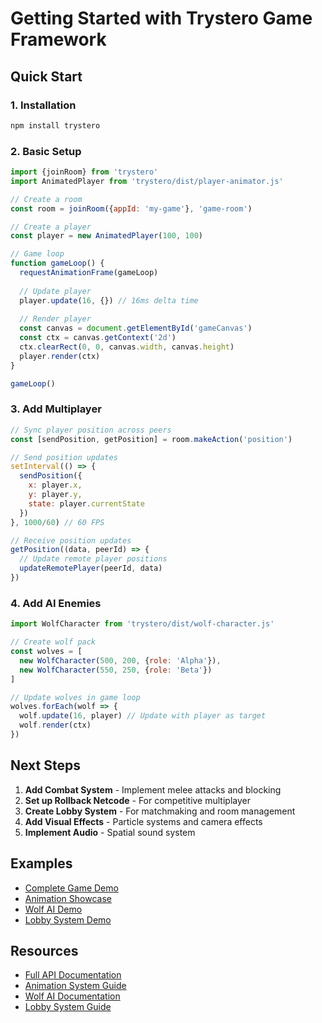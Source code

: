 # Getting Started with Trystero Game Framework

## Quick Start

### 1. Installation

```bash
npm install trystero
```

### 2. Basic Setup

```javascript
import {joinRoom} from 'trystero'
import AnimatedPlayer from 'trystero/dist/player-animator.js'

// Create a room
const room = joinRoom({appId: 'my-game'}, 'game-room')

// Create a player
const player = new AnimatedPlayer(100, 100)

// Game loop
function gameLoop() {
  requestAnimationFrame(gameLoop)
  
  // Update player
  player.update(16, {}) // 16ms delta time
  
  // Render player
  const canvas = document.getElementById('gameCanvas')
  const ctx = canvas.getContext('2d')
  ctx.clearRect(0, 0, canvas.width, canvas.height)
  player.render(ctx)
}

gameLoop()
```

### 3. Add Multiplayer

```javascript
// Sync player position across peers
const [sendPosition, getPosition] = room.makeAction('position')

// Send position updates
setInterval(() => {
  sendPosition({
    x: player.x,
    y: player.y,
    state: player.currentState
  })
}, 1000/60) // 60 FPS

// Receive position updates
getPosition((data, peerId) => {
  // Update remote player positions
  updateRemotePlayer(peerId, data)
})
```

### 4. Add AI Enemies

```javascript
import WolfCharacter from 'trystero/dist/wolf-character.js'

// Create wolf pack
const wolves = [
  new WolfCharacter(500, 200, {role: 'Alpha'}),
  new WolfCharacter(550, 250, {role: 'Beta'})
]

// Update wolves in game loop
wolves.forEach(wolf => {
  wolf.update(16, player) // Update with player as target
  wolf.render(ctx)
})
```

## Next Steps

1. **Add Combat System** - Implement melee attacks and blocking
2. **Set up Rollback Netcode** - For competitive multiplayer
3. **Create Lobby System** - For matchmaking and room management
4. **Add Visual Effects** - Particle systems and camera effects
5. **Implement Audio** - Spatial sound system

## Examples

- [Complete Game Demo](complete-game.html)
- [Animation Showcase](animations-showcase.html)
- [Wolf AI Demo](wolf-animation-demo.html)
- [Lobby System Demo](enhanced-lobby-demo.html)

## Resources

- [Full API Documentation](API.md)
- [Animation System Guide](PLAYER_ANIMATIONS.md)
- [Wolf AI Documentation](WOLF_AI.md)
- [Lobby System Guide](LOBBY_SYSTEM.md)
